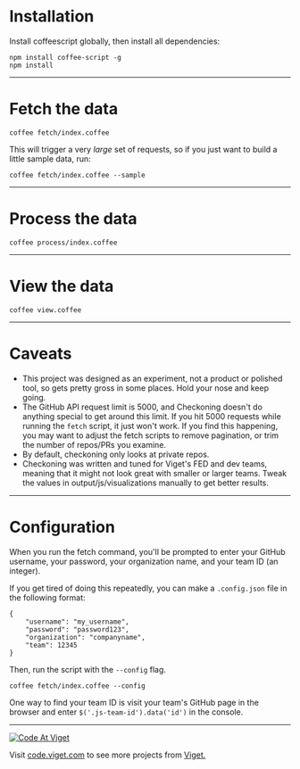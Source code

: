 # Installation

Install coffeescript globally, then install all dependencies:

```
npm install coffee-script -g
npm install
```

<hr>

# Fetch the data

```
coffee fetch/index.coffee
```

This will trigger a very _large_ set of requests, so if you just want to build a little sample data, run:

```
coffee fetch/index.coffee --sample
```
<hr>

# Process the data

```
coffee process/index.coffee
```

<hr>

# View the data

```
coffee view.coffee
```

<hr>

# Caveats

* This project was designed as an experiment, not a product or polished tool, so gets pretty gross in some places. Hold your nose and keep going.
* The GitHub API request limit is 5000, and Checkoning doesn't do anything special to get around this limit. If you hit 5000 requests while running the `fetch` script, it just won't work. If you find this happening, you may want to adjust the fetch scripts to remove pagination, or trim the number of repos/PRs you examine.
* By default, checkoning only looks at private repos.
* Checkoning was written and tuned for Viget's FED and dev teams, meaning that it might not look great with smaller or larger teams. Tweak the values in output/js/visualizations manually to get better results.

<hr>

# Configuration

When you run the fetch command, you'll be prompted to enter your GitHub username, your password, your organization name, and your team ID (an integer).

If you get tired of doing this repeatedly, you can make a `.config.json` file in the following format:

```
{
	"username": "my_username",
	"password": "password123",
	"organization": "companyname",
	"team": 12345
}
```

Then, run the script with the `--config` flag.

```
coffee fetch/index.coffee --config
```

One way to find your team ID is visit your team's GitHub page in the browser and enter `$('.js-team-id').data('id')` in the console.

***

<a href="http://code.viget.com">
  <img src="http://code.viget.com/github-banner.png" alt="Code At Viget">
</a>

Visit [code.viget.com](http://code.viget.com) to see more projects from [Viget.](https://viget.com)
